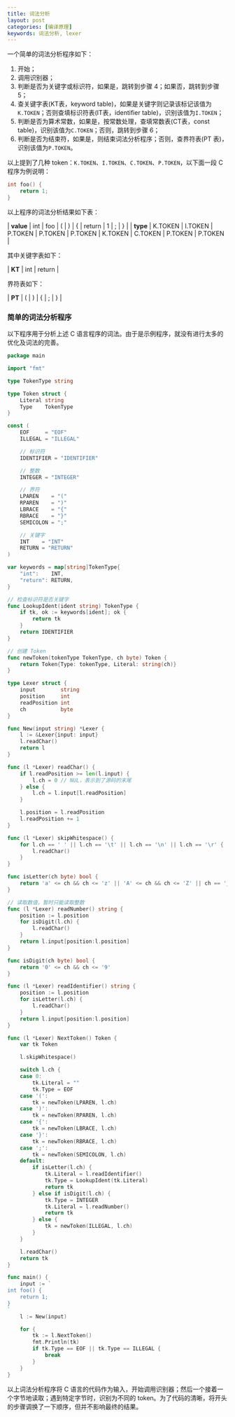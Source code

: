 ```yaml
---
title: 词法分析
layout: post
categories: [编译原理]
keywords: 词法分析, lexer
---
```


一个简单的词法分析程序如下：

1.  开始；
2.  调用识别器；
3.  判断是否为关键字或标识符，如果是，跳转到步骤 4；如果否，跳转到步骤 5；
4.  查关键字表(KT表，keyword table)，如果是关键字则记录该标记该值为`K.TOKEN`；否则查填标识符表(IT表，identifier table)，识别该值为`I.TOKEN`；
5.  判断是否为算术常数，如果是，按常数处理，查填常数表(CT表，const table)，识别该值为`C.TOKEN`；否则，跳转到步骤 6；
6.  判断是否为结束符，如果是，则结束词法分析程序；否则，查界符表(PT 表)，识别该值为`P.TOKEN`。

以上提到了几种 token：`K.TOKEN`、`I.TOKEN`、`C.TOKEN`、`P.TOKEN`，以下面一段 C 程序为例说明：

```c
int foo() {
    return 1;
}
```

以上程序的词法分析结果如下表：


| **value** | int | foo | ( | ) | { |  return | 1 | ; | } |
| **type** | K.TOKEN | I.TOKEN | P.TOKEN | P.TOKEN | P.TOKEN | K.TOKEN | C.TOKEN | P.TOKEN | P.TOKEN |

其中关键字表如下：

| **KT** | int | return |

界符表如下：

| **PT** | ( | ) | { | ; | } |

### 简单的词法分析程序

以下程序用于分析上述 C 语言程序的词法。由于是示例程序，就没有进行太多的优化及词法的完善。

```go
package main

import "fmt"

type TokenType string

type Token struct {
	Literal string
	Type    TokenType
}

const (
	EOF     = "EOF"
	ILLEGAL = "ILLEGAL"

	// 标识符
	IDENTIFIER = "IDENTIFIER"

	// 整数
	INTEGER = "INTEGER"

	// 界符
	LPAREN    = "("
	RPAREN    = ")"
	LBRACE    = "{"
	RBRACE    = "}"
	SEMICOLON = ";"

	// 关键字
	INT    = "INT"
	RETURN = "RETURN"
)

var keywords = map[string]TokenType{
	"int":    INT,
	"return": RETURN,
}

// 检查标识符是否关键字
func LookupIdent(ident string) TokenType {
	if tk, ok := keywords[ident]; ok {
		return tk
	}
	return IDENTIFIER
}

// 创建 Token
func newToken(tokenType TokenType, ch byte) Token {
	return Token{Type: tokenType, Literal: string(ch)}
}

type Lexer struct {
	input        string
	position     int
	readPosition int
	ch           byte
}

func New(input string) *Lexer {
	l := &Lexer{input: input}
	l.readChar()
	return l
}

func (l *Lexer) readChar() {
	if l.readPosition >= len(l.input) {
		l.ch = 0 // NUL，表示到了源码的末尾
	} else {
		l.ch = l.input[l.readPosition]
	}

	l.position = l.readPosition
	l.readPosition += 1
}

func (l *Lexer) skipWhitespace() {
	for l.ch == ' ' || l.ch == '\t' || l.ch == '\n' || l.ch == '\r' {
		l.readChar()
	}
}

func isLetter(ch byte) bool {
	return 'a' <= ch && ch <= 'z' || 'A' <= ch && ch <= 'Z' || ch == '_'
}

// 读取数值，暂时只能读取整数
func (l *Lexer) readNumber() string {
	position := l.position
	for isDigit(l.ch) {
		l.readChar()
	}
	return l.input[position:l.position]
}

func isDigit(ch byte) bool {
	return '0' <= ch && ch <= '9'
}

func (l *Lexer) readIdentifier() string {
	position := l.position
	for isLetter(l.ch) {
		l.readChar()
	}
	return l.input[position:l.position]
}

func (l *Lexer) NextToken() Token {
	var tk Token

	l.skipWhitespace()

	switch l.ch {
	case 0:
		tk.Literal = ""
		tk.Type = EOF
	case '(':
		tk = newToken(LPAREN, l.ch)
	case ')':
		tk = newToken(RPAREN, l.ch)
	case '{':
		tk = newToken(LBRACE, l.ch)
	case '}':
		tk = newToken(RBRACE, l.ch)
	case ';':
		tk = newToken(SEMICOLON, l.ch)
	default:
		if isLetter(l.ch) {
			tk.Literal = l.readIdentifier()
			tk.Type = LookupIdent(tk.Literal)
			return tk
		} else if isDigit(l.ch) {
			tk.Type = INTEGER
			tk.Literal = l.readNumber()
			return tk
		} else {
			tk = newToken(ILLEGAL, l.ch)
		}
	}

	l.readChar()
	return tk
}

func main() {
	input := `
int foo() {
    return 1;
}
`
	l := New(input)

	for {
		tk := l.NextToken()
		fmt.Println(tk)
		if tk.Type == EOF || tk.Type == ILLEGAL {
			break
		}
	}
}
```

以上词法分析程序将 C 语言的代码作为输入，开始调用识别器；然后一个接着一个字节地读取；遇到特定字节时，识别为不同的 token。为了代码的清晰，将开头的步骤调换了一下顺序，但并不影响最终的结果。
